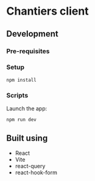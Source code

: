 # Chantiers client

## Development

### Pre-requisites

### Setup

`npm install`

### Scripts

Launch the app:

`npm run dev`

## Built using

- React
- Vite
- react-query
- react-hook-form
